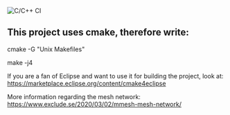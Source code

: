 ![C/C++ CI](https://github.com/payano/mMesh/workflows/C/C++%20CI/badge.svg)

## This project uses cmake, therefore write:

cmake -G "Unix Makefiles"

make -j4

If you are a fan of Eclipse and want to use it for building the project, look at: https://marketplace.eclipse.org/content/cmake4eclipse


More information regarding the mesh network: https://www.exclude.se/2020/03/02/mmesh-mesh-network/
